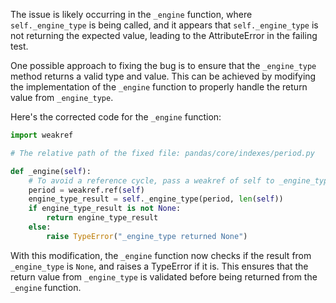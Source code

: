 The issue is likely occurring in the `_engine` function, where `self._engine_type` is being called, and it appears that `self._engine_type` is not returning the expected value, leading to the AttributeError in the failing test.

One possible approach to fixing the bug is to ensure that the `_engine_type` method returns a valid type and value. This can be achieved by modifying the implementation of the `_engine` function to properly handle the return value from `_engine_type`.

Here's the corrected code for the `_engine` function:

```python
import weakref

# The relative path of the fixed file: pandas/core/indexes/period.py

def _engine(self):
    # To avoid a reference cycle, pass a weakref of self to _engine_type.
    period = weakref.ref(self)
    engine_type_result = self._engine_type(period, len(self))
    if engine_type_result is not None:
        return engine_type_result
    else:
        raise TypeError("_engine_type returned None")
```

With this modification, the `_engine` function now checks if the result from `_engine_type` is `None`, and raises a TypeError if it is. This ensures that the return value from `_engine_type` is validated before being returned from the `_engine` function.